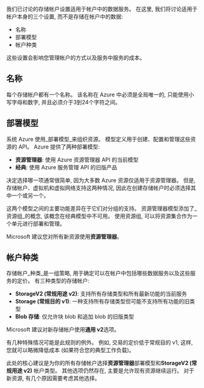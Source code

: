 我们已讨论的存储帐户设置适用于帐户中的数据服务。 在这里, 我们将讨论适用于帐户本身的三个设置, 而不是存储在帐户中的数据:

- 名称
- 部署模型
- 帐户种类

这些设置会影响您管理帐户的方式以及服务中服务的成本。

## <a name="name"></a>名称

每个存储帐户都有一个名称。 该名称在 Azure 中必须是全局唯一的, 只能使用小写字母和数字, 并且必须介于3到24个字符之间。

## <a name="deployment-model"></a>部署模型

系统 Azure 使用_部署模型_来组织资源。 模型定义用于创建、配置和管理这些资源的 API。 Azure 提供了两种部署模型:

- **资源管理器**: 使用 Azure 资源管理器 API 的当前模型
- **经典**: 使用 Azure 服务管理 API 的旧版产品

决定选择哪一项通常很简单, 因为大多数 Azure 资源仅适用于资源管理器。 但是, 存储帐户、虚拟机和虚拟网络支持这两种情况, 因此在创建存储帐户时必须选择其中一个或另一个。

这两个模型之间的主要功能差异在于它们对分组的支持。 资源管理器模型添加了_资源组_的概念, 该概念在经典模型中不可用。 使用资源组, 可以将资源集合作为一个单元进行部署和管理。

Microsoft 建议您对所有新资源使用**资源管理器**。

## <a name="account-kind"></a>帐户种类

存储帐户_种类_是一组策略, 用于确定可以在帐户中包括哪些数据服务以及这些服务的定价。 有三种类型的存储帐户:

- **StorageV2 (常规用途 v2)**: 支持所有存储类型和所有最新功能的当前服务
- **Storage (常规目的 v1)**: 一种支持所有存储类型但可能不支持所有功能的旧类型
- **Blob 存储**: 仅允许块 blob 和追加 blob 的旧版类型

Microsoft 建议对新存储帐户使用**通用 v2**选项。

有几种特殊情况可能是此规则的例外。 例如, 交易的定价低于常规目的 v1, 这样, 您就可以略微降低成本 (如果符合您的典型工作负载)。

此处的核心建议是为你的所有存储帐户选择**资源管理器**部署模型和**StorageV2 (常规用途 v2)** 帐户类型。 其他选项仍然存在, 主要是允许现有资源继续运行。 对于新资源, 有几个原因需要考虑其他选择。